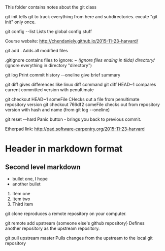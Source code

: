 This folder contains notes about the git class

git init tells git to track everything from here and subdirectories.
excute "git init" only once.

git config --list
Lists the global config stuff

Course website: http://chendaniely.github.io/2015-11-23-harvard/

git add .
Adds all modified files

.gitignore contains files to ignore:
*~ (ignore files ending in tilda)
directory/* (ignore everything in directory "directory")

git log
Print commit history --oneline give brief summary

git diff
gives differences like linux diff command
git diff HEAD~1 compares current committed version with penultimate

git checkout HEAD~1 someFile
CHecks out a file from penultimate repository version
git checkout 766df2 someFile
checks out from repository version with hash and name (from git log --oneline)

git reset --hard
Panic button - brings you back to previous commit.

Etherpad link: http://pad.software-carpentry.org/2015-11-23-harvard

# Header in markdown format
## Second level markdown

- bullet one, I hope
- another bullet

1. Item one
2. Item two
3. Third item

git clone
reproduces a remote repository on your computer.

git remote add upstream {someone else's github repository}
Defines another repository as the upstream repository.

git pull upstream master
Pulls changes from the upstream to the local git repository
